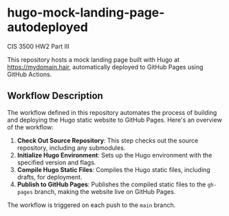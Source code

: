 # hugo-mock-landing-page-autodeployed

CIS 3500 HW2 Part III

This repository hosts a mock landing page built with Hugo at https://mydomain.hair, automatically deployed to GitHub Pages using GitHub Actions.

## Workflow Description

The workflow defined in this repository automates the process of building and deploying the Hugo static website to GitHub Pages. Here's an overview of the workflow:

1. **Check Out Source Repository**: This step checks out the source repository, including any submodules.
2. **Initialize Hugo Environment**: Sets up the Hugo environment with the specified version and flags.
3. **Compile Hugo Static Files**: Compiles the Hugo static files, including drafts, for deployment.
4. **Publish to GitHub Pages**: Publishes the compiled static files to the `gh-pages` branch, making the website live on GitHub Pages.

The workflow is triggered on each push to the `main` branch.
